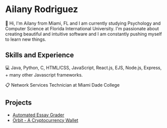 # Ailany Rodriguez

👋 Hi, I'm Ailany from Miami, FL and I am currently studying Psychology and Computer Science at Florida International University. I'm passionate about creating beautiful and intuitive software and I am constantly pushing myself to learn new things. 

## Skills and Experience

💻 Java, Python, C, HTML/CSS, JavaScript, React.js, EJS, Node.js, Express, + many other Javascript frameworks.

📋 Network Services Technician at Miami Dade College

## Projects

- [Automated Essay Grader](https://github.com/alejim/AutomatedEssayGrading)
- [Orbit - A Cryptocurrency Wallet](https://github.com/ailanyEXE/orbit.github.io)

